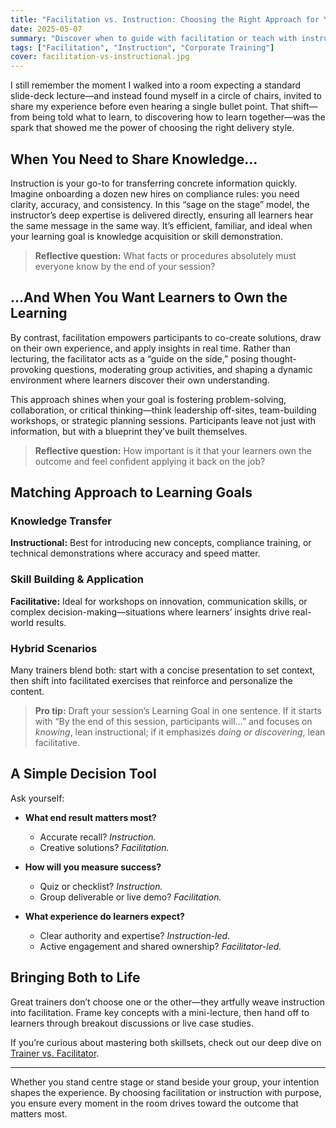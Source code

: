 ```yaml
---
title: "Facilitation vs. Instruction: Choosing the Right Approach for Your Learning Goals"
date: 2025-05-07
summary: "Discover when to guide with facilitation or teach with instruction to meet your training objectives. Insights and reflective strategies for L&D success."
tags: ["Facilitation", "Instruction", "Corporate Training"]
cover: facilitation-vs-instructional.jpg
---
```


I still remember the moment I walked into a room expecting a standard slide-deck lecture—and instead found myself in a circle of chairs, invited to share my experience before even hearing a single bullet point. That shift—from being told what to learn, to discovering how to learn together—was the spark that showed me the power of choosing the right delivery style.

## When You Need to Share Knowledge…

Instruction is your go-to for transferring concrete information quickly. Imagine onboarding a dozen new hires on compliance rules: you need clarity, accuracy, and consistency. In this “sage on the stage” model, the instructor’s deep expertise is delivered directly, ensuring all learners hear the same message in the same way. It’s efficient, familiar, and ideal when your learning goal is knowledge acquisition or skill demonstration.

> **Reflective question:** What facts or procedures absolutely must everyone know by the end of your session?

## …And When You Want Learners to Own the Learning

By contrast, facilitation empowers participants to co-create solutions, draw on their own experience, and apply insights in real time. Rather than lecturing, the facilitator acts as a “guide on the side,” posing thought-provoking questions, moderating group activities, and shaping a dynamic environment where learners discover their own understanding.

This approach shines when your goal is fostering problem-solving, collaboration, or critical thinking—think leadership off-sites, team-building workshops, or strategic planning sessions. Participants leave not just with information, but with a blueprint they’ve built themselves.

> **Reflective question:** How important is it that your learners own the outcome and feel confident applying it back on the job?

## Matching Approach to Learning Goals

### Knowledge Transfer

**Instructional:** Best for introducing new concepts, compliance training, or technical demonstrations where accuracy and speed matter.

### Skill Building & Application

**Facilitative:** Ideal for workshops on innovation, communication skills, or complex decision-making—situations where learners’ insights drive real-world results.

### Hybrid Scenarios

Many trainers blend both: start with a concise presentation to set context, then shift into facilitated exercises that reinforce and personalize the content.

> **Pro tip:** Draft your session’s Learning Goal in one sentence. If it starts with “By the end of this session, participants will…” and focuses on *knowing*, lean instructional; if it emphasizes *doing or discovering*, lean facilitative.

## A Simple Decision Tool

Ask yourself:

- **What end result matters most?**  
  - Accurate recall? *Instruction.*  
  - Creative solutions? *Facilitation.*

- **How will you measure success?**  
  - Quiz or checklist? *Instruction.*  
  - Group deliverable or live demo? *Facilitation.*

- **What experience do learners expect?**  
  - Clear authority and expertise? *Instruction-led.*  
  - Active engagement and shared ownership? *Facilitator-led.*

## Bringing Both to Life

Great trainers don’t choose one or the other—they artfully weave instruction into facilitation. Frame key concepts with a mini-lecture, then hand off to learners through breakout discussions or live case studies.

If you’re curious about mastering both skillsets, check out our deep dive on [Trainer vs. Facilitator](/blog/trainer-vs-facilitator/).

---

Whether you stand centre stage or stand beside your group, your intention shapes the experience. By choosing facilitation or instruction with purpose, you ensure every moment in the room drives toward the outcome that matters most.
